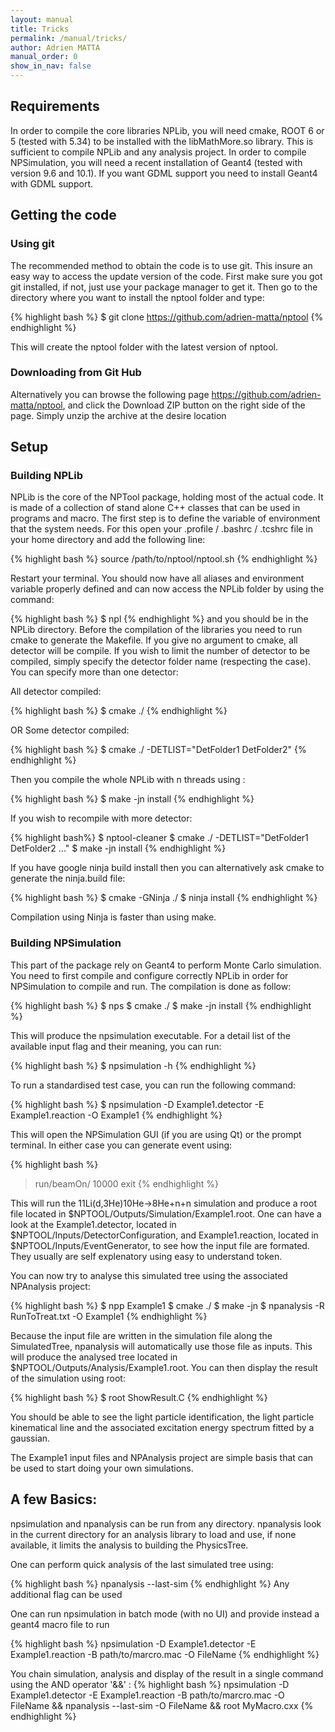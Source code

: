 ```yaml
---
layout: manual 
title: Tricks
permalink: /manual/tricks/
author: Adrien MATTA
manual_order: 0
show_in_nav: false
---
```

## Requirements

In order to compile the core libraries NPLib, you will need cmake, ROOT 6 or 5 (tested with 5.34) to be installed with the libMathMore.so library. This is sufficient to compile NPLib and any analysis project. In order to compile NPSimulation, you will need a recent installation of Geant4 (tested with version 9.6 and 10.1). If you want GDML support you need to install Geant4 with GDML support.

## Getting the code

### Using git

The recommended method to obtain the code is to use git. This insure an easy way to access the update version of the code. First make sure you got git installed, if not, just use your package manager to get it. Then go to the directory where you want to install the nptool folder and type:

{% highlight bash %}
$ git clone https://github.com/adrien-matta/nptool
{% endhighlight %}

This will create the nptool folder with the latest version of nptool.

### Downloading from Git Hub

Alternatively you can browse the following page https://github.com/adrien-matta/nptool, and click the Download ZIP button on the right side of the page. Simply unzip the archive at the desire location

## Setup

### Building NPLib

NPLib is the core of the NPTool package, holding most of the actual code. It is made of a collection of stand alone C++ classes that can be used in programs and macro. The first step is to define the variable of environment that the system needs. For this open your .profile / .bashrc / .tcshrc file in your home directory and add the following line:

{% highlight bash %}
 source /path/to/nptool/nptool.sh
{% endhighlight %}

Restart your terminal. You should now have all aliases and environment variable properly defined and can now access the NPLib folder by using the command:

{% highlight bash %}
$ npl 
{% endhighlight %}
and you should be in the NPLib directory. 
Before the compilation of the libraries you need to run cmake to generate the Makefile. If you give no argument to cmake, all detector will be compile. If you wish to limit the number of detector to be compiled, simply specify the detector folder name (respecting the case). You can specify more than one detector:

All detector compiled:

{% highlight bash %}
$ cmake ./ 
{% endhighlight %}

OR Some detector compiled:

{% highlight bash %}
$ cmake ./ -DETLIST="DetFolder1 DetFolder2"
{% endhighlight %}

Then you compile the whole NPLib with n threads using :

{% highlight bash %}
$ make -jn install
{% endhighlight %}

If you wish to recompile with more detector:

{% highlight bash%}
$ nptool-cleaner
$ cmake ./ -DETLIST="DetFolder1 DetFolder2 ..."
$ make -jn install
{% endhighlight %}

If you have google ninja build install then you can alternatively ask cmake to generate the ninja.build file:

{% highlight bash %}
$ cmake -GNinja ./
$ ninja install
{% endhighlight %}

Compilation using Ninja is faster than using make.

### Building NPSimulation
This part of the package rely on Geant4 to perform Monte Carlo simulation. You need to first compile and configure correctly NPLib in order for NPSimulation to compile and run. The compilation is done as follow:

{% highlight bash %}
$ nps
$ cmake ./
$ make -jn install
{% endhighlight %}

This will produce the npsimulation executable. For a detail list of the available input flag and their meaning, you can run:

{% highlight bash %}
$ npsimulation -h
{% endhighlight %}

To run a standardised test case, you can run the following command:

{% highlight bash %}
$ npsimulation -D Example1.detector -E Example1.reaction -O Example1
{% endhighlight %}

This will open the NPSimulation GUI (if you are using Qt) or the prompt terminal. In either case you can generate event using:

{% highlight bash %}
> run/beamOn/ 10000
> exit
{% endhighlight %}

This will run the 11Li(d,3He)10He->8He+n+n simulation and produce a root file located in $NPTOOL/Outputs/Simulation/Example1.root. One can have a look at the Example1.detector, located in $NPTOOL/Inputs/DetectorConfiguration, and Example1.reaction, located in $NPTOOL/Inputs/EventGenerator, to see how the input file are formated. They usually are self explenatory using easy to understand token.

You can now try to analyse this simulated tree using the associated NPAnalysis project:

{% highlight bash %}
$ npp Example1
$ cmake ./
$ make -jn
$ npanalysis -R RunToTreat.txt -O Example1
{% endhighlight %}

Because the input file are written in the simulation file along the SimulatedTree, npanalysis will automatically use those file as inputs. This will produce the analysed tree located in $NPTOOL/Outputs/Analysis/Example1.root. You can then display the result of the simulation using root:

{% highlight bash %}
$ root ShowResult.C
{% endhighlight %}

You should be able to see the light particle identification, the light particle kinematical line and the associated excitation energy spectrum fitted by a gaussian.
 
The Example1 input files and NPAnalysis project are simple basis that can be used to start doing your own simulations.

## A few Basics: 

npsimulation and npanalysis can be run from any directory. npanalysis look in the current directory for an analysis library to load and use, if none available, it limits the analysis to building the PhysicsTree.

One can perform quick analysis of the last simulated tree using:

{% highlight bash %}
npanalysis --last-sim 
{% endhighlight %}
Any additional flag can be used

One can run npsimulation in batch mode (with no UI) and provide instead a geant4 macro file to run

{% highlight bash %}
npsimulation -D Example1.detector -E Example1.reaction -B path/to/marcro.mac -O FileName
{% endhighlight %}

You chain simulation, analysis and display of the result in a single command using the AND operator '&&' :
{% highlight bash %}
npsimulation -D Example1.detector -E Example1.reaction -B path/to/marcro.mac -O FileName && npanalysis --last-sim -O FileName && root MyMacro.cxx
{% endhighlight %}



